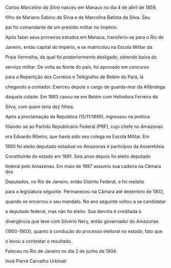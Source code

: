 

*Carlos Marcelino da Silva* nasceu em Manaus no dia 4 de abril de 1859,

filho de Mariano Sabino da Silva e de Marcolina Batista da Silva. Seu

pai foi comandante de um presídio militar no Império.



Após fazer seus primeiros estudos em Manaus, transferiu-se para o Rio de

Janeiro, então capital do Império, e se matriculou na Escola Militar da

Praia Vermelha, da qual foi posteriormente desligado, obtendo baixa do

serviço militar. De volta ao Norte do país, foi aprovado em concurso

para a Repartição dos Correios e Telégrafos de Belém do Pará, lá

chegando a contador. Exerceu depois o cargo de guarda-mor da Alfândega

daquela cidade. Em 1883 casou-se em Belém com Heliodora Ferreira da

Silva, com quem teria dez filhos.



Após a proclamação da República (15/11/1889), ingressou na política

filiando-se ao Partido Republicano Federal (PRF), cujo chefe no Amazonas

era Eduardo Ribeiro, que havia sido seu colega na Escola Militar. Em

1890 foi eleito deputado estadual no Amazonas e participou da Assembleia

Constituinte do estado em 1891. Seis anos depois foi eleito deputado

federal pelo Amazonas. Em maio de 1897 assumiu sua cadeira na Câmara dos

Deputados, no Rio de Janeiro, então Distrito Federal, e foi reeleito

para a legislatura seguinte. Permaneceu na Câmara até dezembro de 1902,

quando se encerrou o seu mandato. No ano seguinte voltou a se candidatar

a deputado federal, mas não foi eleito. Sua derrota é creditada à

divergência que teve com Silvério Nery, então governador do Amazonas

(1900-1903), quanto à condução do processo eleitoral no estado, fato que

o levou a contestar o resultado.



Faleceu no Rio de Janeiro no dia 2 de junho de 1904.



Inoã Pierre Carvalho Urbinati



